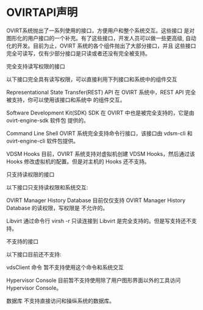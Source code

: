 # OVIRTAPI声明

OVIRT系统抛出了一系列使用的接口，方便用户和整个系统交互。这些接口
是对图形化的用户接口的一个补充。有了这些接口，开发人员可以做一些更高级,
自动化的开发。目前为止，OVIRT 系统的各个组件抛出了大部分接口，并且
这些接口完全可读写，仅有少部分接口是只读或者还没有完全被支持。

完全支持读写权限的接口

以下接口完全具有读写权限，可以直接利用下列接口和系统中的组件交互

Representational State Transfer(REST) API
在 OVIRT 系统中，REST API 完全被支持，你可以使用该接口和系统中
的组件交互。

Software Development Kit(SDK)
SDK 在 OVIRT 中也是被完全支持的，它是由 ovirt-engine-sdk 软件包 提供的。

Command Line Shell
OVIRT 系统完全支持命令行接口，该接口由 vdsm-cli 和 ovirt-engine-cli
软件包提供。

VDSM Hooks
目前，OVIRT 系统支持对虚拟机创建 VDSM Hooks，然后通过该 Hooks
修改虚拟机的配置。但是对主机的 Hooks 还不支持。

只支持读权限的接口

以下接口只支持读权限和系统交互:

OVIRT Manager History Database
目前仅仅支持 OVIRT Manager History Database 的读权限，写权限是
不允许的。

Libvirt
通过命令行 virsh -r 只读连接到 Libvirt
是完全支持的。但是写支持还不支持。

不支持的接口

以下接口目前还不支持:

vdsClient 命令
暂不支持使用这个命令和系统交互

Hypervisor Console
目前暂不支持使用除了用户图形界面以外的工具访问 Hypervisor Console。

数据库
不支持直接访问和操纵系统的数据库。
